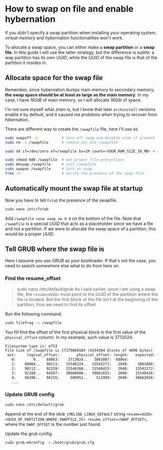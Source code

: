 # How to swap on file and enable hybernation

If you didn't specify a swap partition when installing your operating system, *virtual memory* and *hybernation* functionalities won't work.

To allocate a swap space, you can either make a **swap partition** or a **swap file**. In this guide I will use the latter strategy, but the difference is subtle: a wap partition has its own *UUID*, while the *UUID* of the swap file is that of the partition it resides in.

## Allocate space for the swap file
Remember, since hybernation dumps main memory to secondary memory, **the swap space should be at least as large as the main memory**. In my case, I have *16GiB* of main memory, so I will allocate *16Gib* of space.

I'm not sure myself what *zram* is, but I know that later `archinstall` versions enable it by default, and it caused me problems when trying to recover from hibernation.

There are different way to create the `/swapfile` file, here I'll use `dd`.

```sh
sudo swapoff -a           # turn off swap and disable zram if present
sudo rm -i /swapfile      # remove any old /swapfile

sudo dd if=/dev/zero of=/swapfile bs=1M count=<YOUR_RAM_SIZE_IN_MB> # allocate the /swapfile

sudo chmod 600 /swapfile  # set proper file protections
sudo mkswap /swapfile     # init /swapfile
sudo swapon /swapfile     # turn on swap
free -h                   # verify the presence of the swap file
```

## Automatically mount the swap file at startup
Now you have to tell `fstab` the presence of the swapfile.

```sh
sudo nano /etc/fstab
```
Add `/swapfile none swap sw 0 0` on the bottom of the file. Note that `/swapfile` is a special *UUID* that acts as a placeholder since we have a file and not a partition. If we were to allocate the swap space of a partition, this would be a proper *UUID*.

## Tell GRUB where the swap file is
Here I assume you use *GRUB* as your bootloader. If that's not the case, you need to search somewhere else what to do from here on.

### Find the resume_offset
> sudo nano /etc/default/grub
As I said earlier, since I am using a swap file, the `resume=UUID=` must point to the *UUID* of the partition where the file is located. But the first block of the file isn't at the beginning of the partition, thus we need to find its offset.

Run the following command.
```sh
sudo filefrag -v /swapfile
```
You fill find the offset of the first physical block in the first value of the `physical_offset` column. In my example, such value is $3713024$.

```txt
Filesystem type is: ef53
File size of /swapfile is 17179869184 (4194304 blocks of 4096 bytes)
 ext:     logical_offset:        physical_offset: length:   expected: flags:
   0:        0..   88063:    3713024..   3801087:  88064:            
   1:    88064..   90111:   15540224..  15542271:   2048:    3801088:
   2:    90112..   92159:   15546368..  15548415:   2048:   15542272:
   3:    92160..   94207:   30660608..  30662655:   2048:   15548416:
   4:    94208..   96255:     509952..    511999:   2048:   30662656:
   ...
```

### Update GRUB config

```sh
sudo nano /etc/default/grub
```

Append at the end of the `GRUB_CMDLINE_LINUX_DEFAULT` string `resume=UUID=<UUID_OF_PARTITION_WHERE_SWAPFILE_IS> resume_offset=<SWAP_OFFSET>`, where the `SWAP_OFFSET` is the number just found.

Update the grub config.

```sh
sudo grub-mkconfig -o /boot/grub/grub.cfg
```